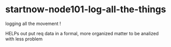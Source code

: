# startnow-node101-log-all-the-things
logging all the movement !

HELPs  out put req data in a formal, more organized matter to be analized with less problem
